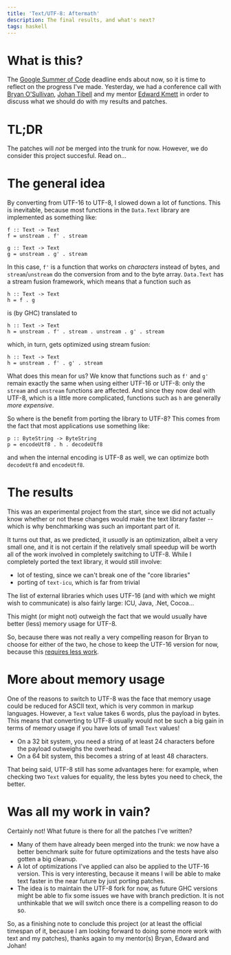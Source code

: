```yaml
---
title: 'Text/UTF-8: Aftermath'
description: The final results, and what's next?
tags: haskell
---
```


# What is this?

The [Google Summer of Code][gsoc] deadline ends about now, so it is time to
reflect on the progress I've made. Yesterday, we had a conference call with
[Bryan O'Sullivan], [Johan Tibell] and my mentor [Edward Kmett] in order to
discuss what we should do with my results and patches.

[gsoc]: http://socghop.appspot.com
[Bryan O'Sullivan]: http://www.serpentine.com/blog/
[Johan Tibell]: http://blog.johantibell.com/
[Edward Kmett]: http://comonad.com/

# TL;DR

The patches will *not* be merged into the trunk for now. However, we do consider
this project succesful. Read on...

# The general idea

By converting from UTF-16 to UTF-8, I slowed down a lot of functions. This is
inevitable, because most functions in the `Data.Text` library are implemented as
something like:

~~~~~{.haskell}
f :: Text -> Text
f = unstream . f' . stream

g :: Text -> Text
g = unstream . g' . stream
~~~~~

In this case, `f'` is a function that works on *characters* instead of bytes,
and `stream`/`unstream` do the conversion from and to the byte array.
`Data.Text` has a stream fusion framework, which means that a function such as

~~~~~{.haskell}
h :: Text -> Text
h = f . g
~~~~~

is (by GHC) translated to

~~~~~{.haskell}
h :: Text -> Text
h = unstream . f' . stream . unstream . g' . stream
~~~~~

which, in turn, gets optimized using stream fusion:

~~~~~{.haskell}
h :: Text -> Text
h = unstream . f' . g' . stream
~~~~~

What does this mean for us? We know that functions such as `f'` and `g'` remain
exactly the same when using either UTF-16 or UTF-8: only the `stream` and
`unstream` functions are affected. And since they now deal with UTF-8, which is
a little more complicated, functions such as `h` are generally *more expensive*.

So where is the benefit from porting the library to UTF-8? This comes from the
fact that most applications use something like:

~~~~~{.haskell}
p :: ByteString -> ByteString
p = encodeUtf8 . h . decodeUtf8
~~~~~

and when the internal encoding is UTF-8 as well, we can optimize both
`decodeUtf8` and `encodeUtf8`.

# The results

This was an experimental project from the start, since we did not actually know
whether or not these changes would make the text library faster -- which is why
benchmarking was such an important part of it.

It turns out that, as we predicted, it *usually* is an optimization, albeit a
very small one, and it is not certain if the relatively small speedup will be
worth all of the work involved in completely switching to UTF-8. While I
completely ported the text library, it would still involve:

- lot of testing, since we can't break one of the "core libraries"
- porting of `text-icu`, which is far from trivial

The list of external libraries which uses UTF-16 (and with which we might wish
to communicate) is also fairly large: ICU, Java, .Net, Cocoa...

This might (or might not) outweigh the fact that we would usually have better
(less) memory usage for UTF-8.

So, because there was not really a very compelling reason for Bryan to choose
for either of the two, he chose to keep the UTF-16 version for now, because this
[requires less work](http://en.wikipedia.org/wiki/Path_of_least_resistance).

# More about memory usage

One of the reasons to switch to UTF-8 was the face that memory usage could be
reduced for ASCII text, which is very common in markup languages. However, a
`Text` value takes 6 words, plus the payload in bytes. This means that
converting to UTF-8 usually would not be such a big gain in terms of memory
usage if you have lots of small `Text` values!

- On a 32 bit system, you need a string of at least 24 characters before the
  payload outweighs the overhead.
- On a 64 bit system, this becomes a string of at least 48 characters.

That being said, UTF-8 still has some advantages here: for example, when
checking two `Text` values for equality, the less bytes you need to check, the
better.

# Was all my work in vain?

Certainly not! What future is there for all the patches I've written?

- Many of them have already been merged into the trunk: we now have a better
  benchmark suite for future optimizations and the tests have also gotten a
  big cleanup.
- A lot of optimizations I've applied can also be applied to the UTF-16 version.
  This is very interesting, because it means I will be able to make text faster
  in the near future by just porting patches.
- The idea is to maintain the UTF-8 fork for now, as future GHC versions might
  be able to fix some issues we have with branch prediction. It is not
  unthinkable that we will switch once there is a compelling reason to do so.

So, as a finishing note to conclude this project (or at least the official
timespan of it, because I am looking forward to doing some more work with text
and my patches), thanks again to my mentor(s) Bryan, Edward and Johan!
